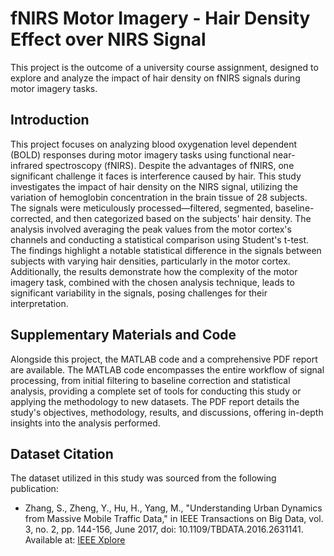 # fNIRS Motor Imagery - Hair Density Effect over NIRS Signal

This project is the outcome of a university course assignment, designed to explore and analyze the impact of hair density on fNIRS signals during motor imagery tasks.


## Introduction
This project focuses on analyzing blood oxygenation level dependent (BOLD) responses during motor imagery tasks using functional near-infrared spectroscopy (fNIRS). Despite the advantages of fNIRS, one significant challenge it faces is interference caused by hair. This study investigates the impact of hair density on the NIRS signal, utilizing the variation of hemoglobin concentration in the brain tissue of 28 subjects. The signals were meticulously processed—filtered, segmented, baseline-corrected, and then categorized based on the subjects' hair density. The analysis involved averaging the peak values from the motor cortex's channels and conducting a statistical comparison using Student's t-test. The findings highlight a notable statistical difference in the signals between subjects with varying hair densities, particularly in the motor cortex. Additionally, the results demonstrate how the complexity of the motor imagery task, combined with the chosen analysis technique, leads to significant variability in the signals, posing challenges for their interpretation.

## Supplementary Materials and Code
Alongside this project, the MATLAB code and a comprehensive PDF report are available. The MATLAB code encompasses the entire workflow of signal processing, from initial filtering to baseline correction and statistical analysis, providing a complete set of tools for conducting this study or applying the methodology to new datasets. The PDF report details the study's objectives, methodology, results, and discussions, offering in-depth insights into the analysis performed.

## Dataset Citation
The dataset utilized in this study was sourced from the following publication:

- Zhang, S., Zheng, Y., Hu, H., Yang, M., "Understanding Urban Dynamics from Massive Mobile Traffic Data," in IEEE Transactions on Big Data, vol. 3, no. 2, pp. 144-156, June 2017, doi: 10.1109/TBDATA.2016.2631141. Available at: [IEEE Xplore](https://ieeexplore.ieee.org/document/7742400)

